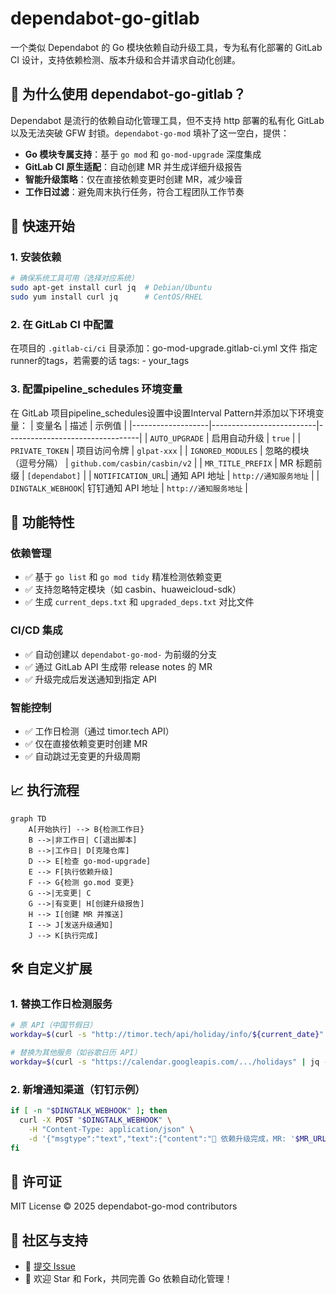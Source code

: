 # dependabot-go-gitlab

一个类似 Dependabot 的 Go 模块依赖自动升级工具，专为私有化部署的 GitLab CI 设计，支持依赖检测、版本升级和合并请求自动化创建。

## 🤖 为什么使用 dependabot-go-gitlab？

Dependabot 是流行的依赖自动化管理工具，但不支持 http 部署的私有化 GitLab 以及无法突破 GFW 封锁。`dependabot-go-mod` 填补了这一空白，提供：

- **Go 模块专属支持**：基于 `go mod` 和 `go-mod-upgrade` 深度集成
- **GitLab CI 原生适配**：自动创建 MR 并生成详细升级报告
- **智能升级策略**：仅在直接依赖变更时创建 MR，减少噪音
- **工作日过滤**：避免周末执行任务，符合工程团队工作节奏

## 🚀 快速开始

### 1. 安装依赖

```bash
# 确保系统工具可用（选择对应系统）
sudo apt-get install curl jq  # Debian/Ubuntu
sudo yum install curl jq      # CentOS/RHEL
```

### 2. 在 GitLab CI 中配置

在项目的 `.gitlab-ci/ci` 目录添加：go-mod-upgrade.gitlab-ci.yml 文件
指定runner的tags，若需要的话
tags:
    - your_tags

### 3. 配置pipeline_schedules 环境变量

在 GitLab 项目pipeline_schedules设置中设置Interval Pattern并添加以下环境变量：
| 变量名            | 描述                     | 示例值                          |
|-------------------|--------------------------|---------------------------------|
| `AUTO_UPGRADE`    | 启用自动升级              | `true`                          |
| `PRIVATE_TOKEN`   | 项目访问令牌              | `glpat-xxx`                     |
| `IGNORED_MODULES` | 忽略的模块（逗号分隔）    | `github.com/casbin/casbin/v2`   |
| `MR_TITLE_PREFIX` | MR 标题前缀               | `[dependabot]`                 |
| `NOTIFICATION_URL`| 通知 API 地址             | `http://通知服务地址`           |
| `DINGTALK_WEBHOOK`| 钉钉通知 API 地址         | `http://通知服务地址`           |

## 🧰 功能特性

### 依赖管理
- ✅ 基于 `go list` 和 `go mod tidy` 精准检测依赖变更
- ✅ 支持忽略特定模块（如 casbin、huaweicloud-sdk）
- ✅ 生成 `current_deps.txt` 和 `upgraded_deps.txt` 对比文件

### CI/CD 集成
- ✅ 自动创建以 `dependabot-go-mod-` 为前缀的分支
- ✅ 通过 GitLab API 生成带 release notes 的 MR
- ✅ 升级完成后发送通知到指定 API

### 智能控制
- ✅ 工作日检测（通过 timor.tech API）
- ✅ 仅在直接依赖变更时创建 MR
- ✅ 自动跳过无变更的升级周期

## 📈 执行流程

```mermaid
graph TD
    A[开始执行] --> B{检测工作日}
    B -->|非工作日| C[退出脚本]
    B -->|工作日| D[克隆仓库]
    D --> E[检查 go-mod-upgrade]
    E --> F[执行依赖升级]
    F --> G{检测 go.mod 变更}
    G -->|无变更| C
    G -->|有变更| H[创建升级报告]
    H --> I[创建 MR 并推送]
    I --> J[发送升级通知]
    J --> K[执行完成]
```

## 🛠️ 自定义扩展

### 1. 替换工作日检测服务
```bash
# 原 API（中国节假日）
workday=$(curl -s "http://timor.tech/api/holiday/info/${current_date}" | jq -r '.type.type')

# 替换为其他服务（如谷歌日历 API）
workday=$(curl -s "https://calendar.googleapis.com/.../holidays" | jq -r '.status')
```

### 2. 新增通知渠道（钉钉示例）
```bash
if [ -n "$DINGTALK_WEBHOOK" ]; then  
  curl -X POST "$DINGTALK_WEBHOOK" \
    -H "Content-Type: application/json" \
    -d '{"msgtype":"text","text":{"content":"🚀 依赖升级完成，MR: '$MR_URL'"}}'  
fi
```

## 📄 许可证
MIT License © 2025 dependabot-go-mod contributors

## 👥 社区与支持
- 🐛 [提交 Issue](https://github.com/your-username/dependabot-go-mod/issues)
- 🌟 欢迎 Star 和 Fork，共同完善 Go 依赖自动化管理！
